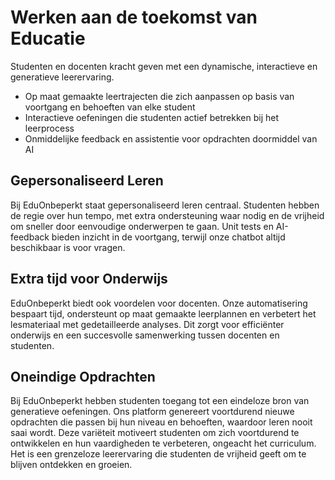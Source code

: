 # Werken aan de toekomst van Educatie
Studenten en docenten kracht geven met een dynamische, interactieve en generatieve leerervaring.

- Op maat gemaakte leertrajecten die zich aanpassen op basis van voortgang en behoeften van elke student
- Interactieve oefeningen die studenten actief betrekken bij het leerprocess
- Onmiddelijke feedback en assistentie voor opdrachten doormiddel van AI

  

## Gepersonaliseerd Leren
Bij EduOnbeperkt staat gepersonaliseerd leren centraal. Studenten hebben de regie over hun tempo, met extra ondersteuning waar nodig en de vrijheid om sneller door eenvoudige onderwerpen te gaan. Unit tests en AI-feedback bieden inzicht in de voortgang, terwijl onze chatbot altijd beschikbaar is voor vragen.

## Extra tijd voor Onderwijs
EduOnbeperkt biedt ook voordelen voor docenten. Onze automatisering bespaart tijd, ondersteunt op maat gemaakte leerplannen en verbetert het lesmateriaal met gedetailleerde analyses. Dit zorgt voor efficiënter onderwijs en een succesvolle samenwerking tussen docenten en studenten.

## Oneindige Opdrachten
Bij EduOnbeperkt hebben studenten toegang tot een eindeloze bron van generatieve oefeningen. Ons platform genereert voortdurend nieuwe opdrachten die passen bij hun niveau en behoeften, waardoor leren nooit saai wordt. Deze variëteit motiveert studenten om zich voortdurend te ontwikkelen en hun vaardigheden te verbeteren, ongeacht het curriculum. Het is een grenzeloze leerervaring die studenten de vrijheid geeft om te blijven ontdekken en groeien.
